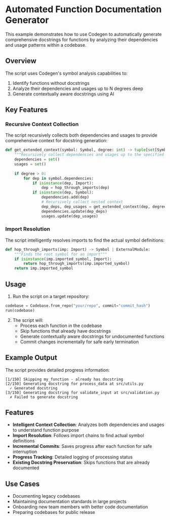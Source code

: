 # Automated Function Documentation Generator

This example demonstrates how to use Codegen to automatically generate comprehensive docstrings for functions by analyzing their dependencies and usage patterns within a codebase.

## Overview

The script uses Codegen's symbol analysis capabilities to:
1. Identify functions without docstrings
2. Analyze their dependencies and usages up to N degrees deep
3. Generate contextually aware docstrings using AI

## Key Features

### Recursive Context Collection
The script recursively collects both dependencies and usages to provide comprehensive context for docstring generation:

```python
def get_extended_context(symbol: Symbol, degree: int) -> tuple[set[Symbol], set[Symbol]]:
    """Recursively collect dependencies and usages up to the specified degree."""
    dependencies = set()
    usages = set()
    
    if degree > 0:
        for dep in symbol.dependencies:
            if isinstance(dep, Import):
                dep = hop_through_imports(dep)
            if isinstance(dep, Symbol):
                dependencies.add(dep)
                # Recursively collect nested context
                dep_deps, dep_usages = get_extended_context(dep, degree - 1)
                dependencies.update(dep_deps)
                usages.update(dep_usages)
```

### Import Resolution
The script intelligently resolves imports to find the actual symbol definitions:

```python
def hop_through_imports(imp: Import) -> Symbol | ExternalModule:
    """Finds the root symbol for an import"""
    if isinstance(imp.imported_symbol, Import):
        return hop_through_imports(imp.imported_symbol)
    return imp.imported_symbol
```

## Usage

1. Run the script on a target repository:
```python
codebase = Codebase.from_repo("your/repo", commit="commit_hash")
run(codebase)
```

2. The script will:
   - Process each function in the codebase
   - Skip functions that already have docstrings
   - Generate contextually aware docstrings for undocumented functions
   - Commit changes incrementally for safe early termination

## Example Output

The script provides detailed progress information:
```
[1/150] Skipping my_function - already has docstring
[2/150] Generating docstring for process_data at src/utils.py
  ✓ Generated docstring
[3/150] Generating docstring for validate_input at src/validation.py
  ✗ Failed to generate docstring
```

## Features

- **Intelligent Context Collection**: Analyzes both dependencies and usages to understand function purpose
- **Import Resolution**: Follows import chains to find actual symbol definitions
- **Incremental Commits**: Saves progress after each function for safe interruption
- **Progress Tracking**: Detailed logging of processing status
- **Existing Docstring Preservation**: Skips functions that are already documented

## Use Cases

- Documenting legacy codebases
- Maintaining documentation standards in large projects
- Onboarding new team members with better code documentation
- Preparing codebases for public release 